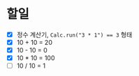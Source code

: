 # 할일
- [x] 정수 계산기, `Calc.run("3 * 1") == 3` 형태
- [x] 10 + 10 = 20
- [x] 10 - 10 = 0
- [x] 10 * 10 = 100
- [ ] 10 / 10 = 1 